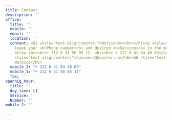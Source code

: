 ```yaml
---
title: Contact
description: ''
office:
  title: ''
  mobile: ''
  email: ''
  location: ''
  content: <h1 style="text-align:center;">Notice<br><br></h1><p style="text-align:center;">Please
    leave your <b>Phone number</b> and desired <b>Service</b> in the message section
    below <br><br>+ 212 6 41 58 05 11  <br><br> + 212 6 41 84 40 63</p><br><br><h6
    style="text-align:center;">business@booster.co</h6><h6 style="text-align:center;">Rabat,
    Morocco</h6>
  mobile_2: "+ 212 6 41 84 40 63"
  mobile_1: "+ 212 6 41 58 05 11"
  fax: ''
opennig_hour:
  title: ''
  day_time: []
  Service: ''
  Number: ''
mobile_2: ''

---
```

